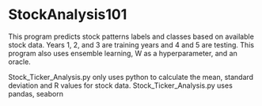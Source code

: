 # StockAnalysis101

This program predicts stock patterns labels and classes based on available stock data. Years 1, 2, and 3 are training years and 4 and 5 are testing. This program also uses ensemble learning, W as a hyperparameter, and an oracle. 

Stock_Ticker_Analysis.py only uses python to calculate the mean, standard deviation and R values for stock data.
Stock_Ticker_Analysis.py uses pandas, seaborn

